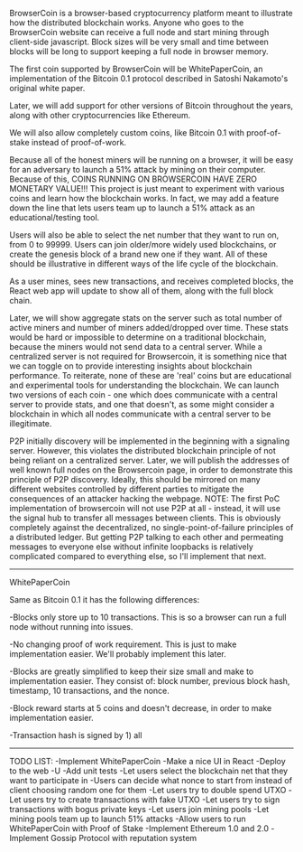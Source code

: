 BrowserCoin is a browser-based cryptocurrency platform meant to illustrate how the distributed blockchain works. Anyone who goes to the BrowserCoin website can receive a full node and start mining through client-side javascript. Block sizes will be very small and time between blocks will be long to support keeping a full node in browser memory.

The first coin supported by BrowserCoin will be WhitePaperCoin, an implementation of the Bitcoin 0.1 protocol described in Satoshi Nakamoto's original white paper.

Later, we will add support for other versions of Bitcoin throughout the years, along with other cryptocurrencies like Ethereum.

We will also allow completely custom coins, like Bitcoin 0.1 with proof-of-stake instead of proof-of-work.

Because all of the honest miners will be running on a browser, it will be easy for an adversary to launch a 51% attack by mining on their computer. Because of this, COINS RUNNING ON BROWSERCOIN HAVE ZERO MONETARY VALUE!!! This project is just meant to experiment with various coins and learn how the blockchain works. In fact, we may add a feature down the line that lets users team up to launch a 51% attack as an educational/testing tool.

Users will also be able to select the net number that they want to run on, from 0 to 99999. Users can join older/more widely used blockchains, or create the genesis block of a brand new one if they want. All of these should be illustrative in different ways of the life cycle of the blockchain.

As a user mines, sees new transactions, and receives completed blocks, the React web app will update to show all of them, along with the full block chain. 

Later, we will show aggregate stats on the server such as total number of active miners and number of miners added/dropped over time. These stats would be hard or impossible to determine on a traditional blockchain, because the miners would not send data to a central server. While a centralized server is not required for Browsercoin, it is something nice that we can toggle on to provide interesting insights about blockchain performance. To reiterate, none of these are 'real' coins but are educational and experimental tools for understanding the blockchain. 
We can launch two versions of each coin - one which does communicate with a central server to provide stats, and one that doesn't, as some might consider a blockchain in which all nodes communicate with a central server to be illegitimate.

P2P initially discovery will be implemented in the beginning with a signaling server. However, this violates the distributed blockchain principle of not being reliant on a centralized server. Later, we will publish the addresses of well known full nodes on the Browsercoin page, in order to demonstrate this principle of P2P discovery. Ideally, this should be mirrored on many different websites controlled by different parties to mitigate the consequences of an attacker hacking the webpage.
NOTE: The first PoC implementation of browsercoin will not use P2P at all - instead, it will use the signal hub to transfer all messages between clients. This is obviously completely against the decentralized, no single-point-of-failure principles of a distributed ledger. But getting P2P talking to each other and permeating messages to everyone else without infinite loopbacks is relatively complicated compared to everything else, so I'll implement that next.

----------
WhitePaperCoin

Same as Bitcoin 0.1 it has the following differences:

-Blocks only store up to 10 transactions. This is so a browser can run a full node without running into issues.

-No changing proof of work requirement. This is just to make implementation easier. We'll probably implement this later.

-Blocks are greatly simplified to keep their size small and make to implementation easier. They consist of: block number, previous block hash, timestamp, 10 transactions, and the nonce.

-Block reward starts at 5 coins and doesn't decrease, in order to make implementation easier.

-Transaction hash is signed by 1) all 


----------
TODO LIST:
-Implement WhitePaperCoin
-Make a nice UI in React
-Deploy to the web
-U
-Add unit tests
-Let users select the blockchain net that they want to participate in
-Users can decide what nonce to start from instead of client choosing random one for them
-Let users try to double spend UTXO
-Let users try to create transactions with fake UTXO
-Let users try to sign transactions with bogus private keys
-Let users join mining pools
-Let mining pools team up to launch 51% attacks
-Allow users to run WhitePaperCoin with Proof of Stake
-Implement Ethereum 1.0 and 2.0
-Implement Gossip Protocol with reputation system